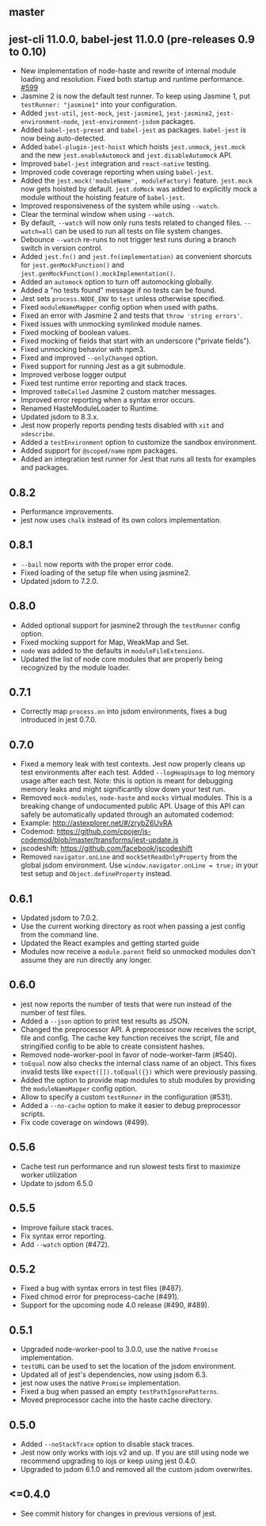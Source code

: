 ## master

## jest-cli 11.0.0, babel-jest 11.0.0 (pre-releases 0.9 to 0.10)

* New implementation of node-haste and rewrite of internal module loading and
  resolution. Fixed both startup and runtime performance.
  [#599](https://github.com/facebook/jest/pull/599)
* Jasmine 2 is now the default test runner. To keep using Jasmine 1, put
  `testRunner: "jasmine1"` into your configuration.
* Added `jest-util`, `jest-mock`, `jest-jasmine1`, `jest-jasmine2`,
  `jest-environment-node`, `jest-environment-jsdom` packages.
* Added `babel-jest-preset` and `babel-jest` as packages. `babel-jest` is now
  being auto-detected.
* Added `babel-plugin-jest-hoist` which hoists `jest.unmock`, `jest.mock` and
  the new `jest.enableAutomock` and `jest.disableAutomock` API.
* Improved `babel-jest` integration and `react-native` testing.
* Improved code coverage reporting when using `babel-jest`.
* Added the `jest.mock('moduleName', moduleFactory)` feature. `jest.mock` now
  gets hoisted by default. `jest.doMock` was added to explicitly mock a module
  without the hoisting feature of `babel-jest`.
* Improved responsiveness of the system while using `--watch`.
* Clear the terminal window when using `--watch`.
* By default, `--watch` will now only runs tests related to changed files.
  `--watch=all` can be used to run all tests on file system changes.
* Debounce `--watch` re-runs to not trigger test runs during a
  branch switch in version control.
* Added `jest.fn()` and `jest.fn(implementation)` as convenient shorcuts for
  `jest.genMockFunction()` and `jest.genMockFunction().mockImplementation()`.
* Added an `automock` option to turn off automocking globally.
* Added a "no tests found" message if no tests can be found.
* Jest sets `process.NODE_ENV` to `test` unless otherwise specified.
* Fixed `moduleNameMapper` config option when used with paths.
* Fixed an error with Jasmine 2 and tests that `throw 'string errors'`.
* Fixed issues with unmocking symlinked module names.
* Fixed mocking of boolean values.
* Fixed mocking of fields that start with an underscore ("private fields").
* Fixed unmocking behavior with npm3.
* Fixed and improved `--onlyChanged` option.
* Fixed support for running Jest as a git submodule.
* Improved verbose logger output
* Fixed test runtime error reporting and stack traces.
* Improved `toBeCalled` Jasmine 2 custom matcher messages.
* Improved error reporting when a syntax error occurs.
* Renamed HasteModuleLoader to Runtime.
* Updated jsdom to 8.3.x.
* Jest now properly reports pending tests disabled with `xit` and `xdescribe`.
* Added a `testEnvironment` option to customize the sandbox environment.
* Added support for `@scoped/name` npm packages.
* Added an integration test runner for Jest that runs all tests for examples
  and packages.

## 0.8.2

* Performance improvements.
* jest now uses `chalk` instead of its own colors implementation.

## 0.8.1

* `--bail` now reports with the proper error code.
* Fixed loading of the setup file when using jasmine2.
* Updated jsdom to 7.2.0.

## 0.8.0

* Added optional support for jasmine2 through the `testRunner` config option.
* Fixed mocking support for Map, WeakMap and Set.
* `node` was added to the defaults in `moduleFileExtensions`.
* Updated the list of node core modules that are properly being recognized by
  the module loader.

## 0.7.1

* Correctly map `process.on` into jsdom environments, fixes a bug introduced in
  jest 0.7.0.

## 0.7.0

* Fixed a memory leak with test contexts. Jest now properly cleans up
  test environments after each test. Added `--logHeapUsage` to log memory
  usage after each test. Note: this is option is meant for debugging memory
  leaks and might significantly slow down your test run.
* Removed `mock-modules`, `node-haste` and `mocks` virtual modules. This is a
  breaking change of undocumented public API. Usage of this API can safely be
  automatically updated through an automated codemod:
 * Example: http://astexplorer.net/#/zrybZ6UvRA
 * Codemod: https://github.com/cpojer/js-codemod/blob/master/transforms/jest-update.js
 * jscodeshift: https://github.com/facebook/jscodeshift
* Removed `navigator.onLine` and `mockSetReadOnlyProperty` from the global jsdom
  environment. Use `window.navigator.onLine = true;` in your test setup and
  `Object.defineProperty` instead.

## 0.6.1

* Updated jsdom to 7.0.2.
* Use the current working directory as root when passing a jest config from
  the command line.
* Updated the React examples and getting started guide
* Modules now receive a `module.parent` field so unmocked modules don't assume
  they are run directly any longer.

## 0.6.0

* jest now reports the number of tests that were run instead of the number of
  test files.
* Added a `--json` option to print test results as JSON.
* Changed the preprocessor API. A preprocessor now receives the script, file and
  config. The cache key function receives the script, file and stringified
  config to be able to create consistent hashes.
* Removed node-worker-pool in favor of node-worker-farm (#540).
* `toEqual` now also checks the internal class name of an object. This fixes
  invalid tests like `expect([]).toEqual({})` which were previously passing.
* Added the option to provide map modules to stub modules by providing the
  `moduleNameMapper` config option.
* Allow to specify a custom `testRunner` in the configuration (#531).
* Added a `--no-cache` option to make it easier to debug preprocessor scripts.
* Fix code coverage on windows (#499).

## 0.5.6

* Cache test run performance and run slowest tests first to maximize worker
  utilization
* Update to jsdom 6.5.0

## 0.5.5

* Improve failure stack traces.
* Fix syntax error reporting.
* Add `--watch` option (#472).

## 0.5.2

* Fixed a bug with syntax errors in test files (#487).
* Fixed chmod error for preprocess-cache (#491).
* Support for the upcoming node 4.0 release (#490, #489).

## 0.5.1

* Upgraded node-worker-pool to 3.0.0, use the native `Promise` implementation.
* `testURL` can be used to set the location of the jsdom environment.
* Updated all of jest's dependencies, now using jsdom 6.3.
* jest now uses the native `Promise` implementation.
* Fixed a bug when passed an empty `testPathIgnorePatterns`.
* Moved preprocessor cache into the haste cache directory.

## 0.5.0

* Added `--noStackTrace` option to disable stack traces.
* Jest now only works with iojs v2 and up. If you are still using node we
  recommend upgrading to iojs or keep using jest 0.4.0.
* Upgraded to jsdom 6.1.0 and removed all the custom jsdom overwrites.

## <=0.4.0

* See commit history for changes in previous versions of jest.
